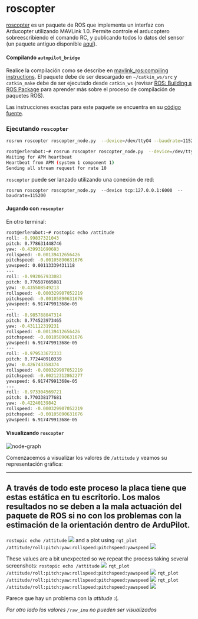 # roscopter

[roscopter](https://github.com/cberzan/roscopter) es un paquete de ROS que implementa un interfaz con Arducopter utilizando MAVLink 1.0. Permite controle el arducoptero sobreescribiendo el comando RC, y publicando todos lo datos del sensor (un paquete antiguo disponible [aquí](https://code.google.com/p/roscopter/)).

#### Compilando `autopilot_bridge`

Realice la compilación como se describe en [mavlink_ros:compiling instructions](mavlink_ros.md). El paquete debe de ser descargado en `~/catkin_ws/src` y `catkin_make` debe de ser ejecutado desde `catkin_ws` (revisar [ROS: Building a ROS Package](../../ros/tutorials/building_a_ros_package.md) para aprender más sobre el proceso de compilación de paquetes ROS).

Las instrucciones exactas para este paquete se encuentra en su [código fuente](https://github.com/cberzan/roscopter).

### Ejecutando `roscopter`

```bash
rosrun roscopter roscopter_node.py  --device=/dev/ttyO4 --baudrate=115200
```

```bash
root@erlerobot:~# rosrun roscopter roscopter_node.py  --device=/dev/ttyO5 --baudrate=115200
Waiting for APM heartbeat
Heartbeat from APM (system 1 component 1)
Sending all stream request for rate 10


```

`roscopter` puede ser lanzado utilizando una conexión de red:
```
rosrun roscopter roscopter_node.py  --device tcp:127.0.0.1:6000  --baudrate=115200
```

#### Jugando con `roscopter`

En otro terminal:
```bash
root@erlerobot:~# rostopic echo /attitude
roll: -0.99837321043
pitch: 0.778631448746
yaw: -0.439931690693
rollspeed: -0.00139412656426
pitchspeed: -0.00105890631676
yawspeed: 0.00113339431118
---
roll: -0.992067933083
pitch: 0.776587665081
yaw: -0.435508549213
rollspeed: -0.000329907052219
pitchspeed: -0.00105890631676
yawspeed: 6.91747991368e-05
---
roll: -0.985788047314
pitch: 0.774523973465
yaw: -0.431112319231
rollspeed: -0.00139412656426
pitchspeed: -0.00105890631676
yawspeed: 6.91747991368e-05
---
roll: -0.979533672333
pitch: 0.772440910339
yaw: -0.426743358374
rollspeed: -0.000329907052219
pitchspeed: -0.00212312862277
yawspeed: 6.91747991368e-05
---
roll: -0.973304569721
pitch: 0.770338177681
yaw: -0.42240139842
rollspeed: -0.000329907052219
pitchspeed: -0.00105890631676
yawspeed: 6.91747991368e-05


```

#### Visualizando `roscopter`

![node-graph](../../img/mavlinkROS/roscopter_graph.png)

Comenzacemos a visualizar los valores de `/attitude` y veamos su representación gráfica:

---

**A través de todo este proceso la placa tiene que estas estática en tu escritorio. Los malos resultados no se deben a la mala actuación del paquete de ROS si no con los problemas con la estimación de la orientación dentro de ArduPilot**.
---

`rostopic echo /attitude`
![](../../../en/img/mavlinkROS/roscopter_values1.png)
and a plot using `rqt_plot /attitude/roll:pitch:yaw:rollspeed:pitchspeed:yawspeed`
![](../../../en/img/mavlinkROS/roscopter_plot1.png)

These values are a bit unexpected so we repeat the process taking several screenshots:
`rostopic echo /attitude`
![](../../../en/img/mavlinkROS/roscopter_values2.png)
`rqt_plot /attitude/roll:pitch:yaw:rollspeed:pitchspeed:yawspeed`
![](../../../en/img/mavlinkROS/roscopter_plot21.png)
`rqt_plot /attitude/roll:pitch:yaw:rollspeed:pitchspeed:yawspeed`
![](../../../en/img/mavlinkROS/roscopter_plot22.png)
`rqt_plot /attitude/roll:pitch:yaw:rollspeed:pitchspeed:yawspeed`
![](../../../en/img/mavlinkROS/roscopter_plot23.png)

Parece que hay un problema con la *attitude* :(.

*Por otro lado los valores `/raw_imu` no pueden ser visualizados*


